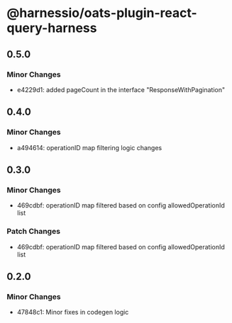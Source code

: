 # @harnessio/oats-plugin-react-query-harness

## 0.5.0

### Minor Changes

- e4229d1: added pageCount in the interface "ResponseWithPagination"

## 0.4.0

### Minor Changes

- a494614: operationID map filtering logic changes

## 0.3.0

### Minor Changes

- 469cdbf: operationID map filtered based on config allowedOperationId list

### Patch Changes

- 469cdbf: operationID map filtered based on config allowedOperationId list

## 0.2.0

### Minor Changes

- 47848c1: Minor fixes in codegen logic
